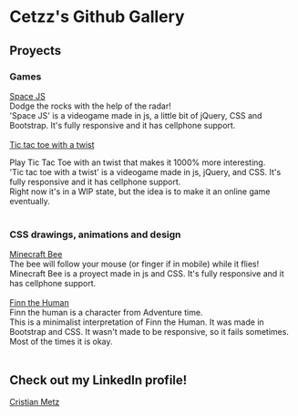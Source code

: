 # Cetzz's Github Gallery


<h2>Proyects</h2>

<h3>Games</h3><p>
                <a href='/SpaceJS/SpaceJS.html'>Space JS</a><br>
                    Dodge the rocks with the help of the radar! <br>
                    'Space JS' is a videogame made in js, a little bit of jQuery, CSS and Bootstrap. It's fully responsive and it has cellphone support.<br>
                   <br> 
                <a href='/tictactoe/tictactoe.html'>Tic tac toe with a twist</a><br></p>
                    Play Tic Tac Toe with an twist that makes it 1000% more interesting.<br>
                    'Tic tac toe with a twist' is a videogame made in js, jQuery, and CSS. It's fully responsive and it has cellphone support.<br>
                    Right now it's in a WIP state, but the idea is to make it an online game eventually.<br><br> 
                <h3>CSS drawings, animations and design</h3>
                   <p>
                    <a href='/CSSIllustrations/minecraftbee.html'>Minecraft Bee</a><br>
                    The bee will follow your mouse (or finger if in mobile) while it flies!<br>
                    Minecraft Bee is a proyect made in js and CSS. It's fully responsive and it has cellphone support.<br><br>
                    <a href='/CSSIllustrations/finn.html'>Finn the Human</a><br>
                    Finn the human is a character from Adventure time.<br>
                    This is a minimalist interpretation of Finn the Human. It was made in Bootstrap and CSS. It wasn't made to be responsive, so it fails sometimes. Most of the times it is okay.<br><br> 
                   </p>
                <h2>Check out my LinkedIn profile!</h2>
                    <p>
                     <a href='https://ar.linkedin.com/in/cristian-metz'>Cristian Metz</a></p>
